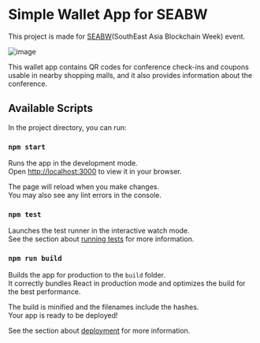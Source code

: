 # Simple Wallet App for SEABW

This project is made for [SEABW](https://seablockchainweek.org/)(SouthEast Asia Blockchain Week) event.

![image](https://github.com/JunnieLee/cosmo-RN/assets/33515577/753cbe05-bd53-4ade-85fa-c9eb8b0a4793)

This wallet app contains QR codes for conference check-ins and coupons usable in nearby shopping malls, and it also provides information about the conference.
 
## Available Scripts

In the project directory, you can run:

### `npm start`

Runs the app in the development mode.\
Open [http://localhost:3000](http://localhost:3000) to view it in your browser.

The page will reload when you make changes.\
You may also see any lint errors in the console.

### `npm test`

Launches the test runner in the interactive watch mode.\
See the section about [running tests](https://facebook.github.io/create-react-app/docs/running-tests) for more information.

### `npm run build`

Builds the app for production to the `build` folder.\
It correctly bundles React in production mode and optimizes the build for the best performance.

The build is minified and the filenames include the hashes.\
Your app is ready to be deployed!

See the section about [deployment](https://facebook.github.io/create-react-app/docs/deployment) for more information.
